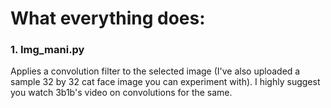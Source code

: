 # What everything does:

### 1. Img_mani.py 
Applies a convolution filter to the selected image (I've also uploaded a sample 32 by 32 cat face image you can experiment with). I highly suggest you watch 3b1b's video on convolutions for the same.
